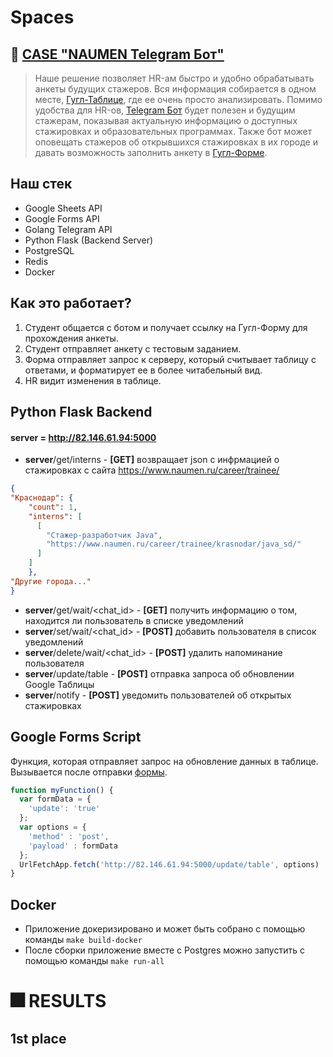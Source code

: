 # Spaces
## :robot: [CASE "NAUMEN Telegram Бот"](https://drive.google.com/file/d/1EyuxQHTg5V7LGInKZFtsyVkFNT3FBaEz/view)

>Наше решение позволяет HR-ам быстро и удобно обрабатывать анкеты будущих стажеров. Вся информация собирается в одном месте, [Гугл-Таблице](https://docs.google.com/spreadsheets/d/1OMjENvfDnax3xV9saBWAbM111KxTskO-CBaNUTYfQTk/edit?usp=sharing), где ее очень просто анализировать. Помимо удобства для HR-ов, [Telegram Бот](https://t.me/spaces_naumen_bot) будет полезен и будущим стажерам, показывая актуальную информацию о доступных стажировках и образовательных программах. Также бот может оповещать стажеров об открывшихся стажировках в их городе и давать возможность заполнить анкету в [Гугл-Форме](https://forms.gle/8RoffafEfF9fW1wPA).

## Наш стек
- Google Sheets API
- Google Forms API
- Golang Telegram API
- Python Flask (Backend Server)
- PostgreSQL
- Redis
- Docker

## Как это работает?
1. Студент общается с ботом и получает ссылку на Гугл-Форму для прохождения анкеты.
2. Студент отправляет анкету с тестовым заданием.
3. Форма отправляет запрос к серверу, который считывает таблицу с ответами, и форматирует ее в более читабельный вид.
4. HR видит изменения в таблице.

## Python Flask Backend
#### **server** = http://82.146.61.94:5000
- **server**/get/interns - **[GET]** возвращает json с инфрмацией о стажировках с сайта https://www.naumen.ru/career/trainee/
```json
{
"Краснодар": {
    "count": 1,
    "interns": [
      [
        "Стажер-разработчик Java",
        "https://www.naumen.ru/career/trainee/krasnodar/java_sd/"
      ]
    ]
    },
"Другие города..."
}
```
- **server**/get/wait/<chat_id> - **[GET]** получить информацию о том, находится ли пользователь в списке уведомлений
- **server**/set/wait/<chat_id> - **[POST]** добавить пользователя в список уведомлений 
- **server**/delete/wait/<chat_id> - **[POST]** удалить напоминание пользователя
- **server**/update/table - **[POST]** отправка запроса об обновлении Google Таблицы
- **server**/notify - **[POST]** уведомить пользователей об открытых стажировках

## Google Forms Script
Функция, которая отправляет запрос на обновление данных в таблице.
Вызывается после отправки [формы](https://forms.gle/8RoffafEfF9fW1wPA).
```js
function myFunction() {
  var formData = {
    'update': 'true'
  };
  var options = {
    'method' : 'post',
    'payload' : formData
  };
  UrlFetchApp.fetch('http://82.146.61.94:5000/update/table', options)
}
```

## Docker
- Приложение докеризировано и может быть собрано с помощью команды `make build-docker`
- После сборки приложение вместе с Postgres можно запустить с помощью команды `make run-all`

# :fireworks: RESULTS
## 1st place

